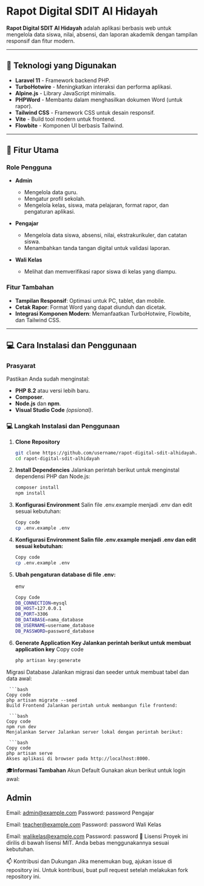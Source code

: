 # Rapot Digital SDIT Al Hidayah

**Rapot Digital SDIT Al Hidayah** adalah aplikasi berbasis web untuk mengelola data siswa, nilai, absensi, dan laporan akademik dengan tampilan responsif dan fitur modern.

---

## 🚀 Teknologi yang Digunakan

- **Laravel 11** - Framework backend PHP.
- **TurboHotwire** - Meningkatkan interaksi dan performa aplikasi.
- **Alpine.js** - Library JavaScript minimalis.
- **PHPWord** - Membantu dalam menghasilkan dokumen Word (untuk rapor).
- **Tailwind CSS** - Framework CSS untuk desain responsif.
- **Vite** - Build tool modern untuk frontend.
- **Flowbite** - Komponen UI berbasis Tailwind.

---

## 🎯 Fitur Utama

### Role Pengguna
- **Admin**
  - Mengelola data guru.
  - Mengatur profil sekolah.
  - Mengelola kelas, siswa, mata pelajaran, format rapor, dan pengaturan aplikasi.
  
- **Pengajar**
  - Mengelola data siswa, absensi, nilai, ekstrakurikuler, dan catatan siswa.
  - Menambahkan tanda tangan digital untuk validasi laporan.
  
- **Wali Kelas**
  - Melihat dan memverifikasi rapor siswa di kelas yang diampu.

### Fitur Tambahan
- **Tampilan Responsif**: Optimasi untuk PC, tablet, dan mobile.
- **Cetak Rapor**: Format Word yang dapat diunduh dan dicetak.
- **Integrasi Komponen Modern**: Memanfaatkan TurboHotwire, Flowbite, dan Tailwind CSS.

---

## 💻 Cara Instalasi dan Penggunaan

### Prasyarat
Pastikan Anda sudah menginstal:
- **PHP 8.2** atau versi lebih baru.
- **Composer**.
- **Node.js** dan **npm**.
- **Visual Studio Code** *(opsional)*.

###  💻 Langkah Instalasi dan Penggunaan

1. **Clone Repository**
   ```bash
   git clone https://github.com/username/rapot-digital-sdit-alhidayah.git
   cd rapot-digital-sdit-alhidayah

2. **Install Dependencies**
Jalankan perintah berikut untuk menginstal dependensi PHP dan Node.js:

    ```bash
    composer install
    npm install    

3. **Konfigurasi Environment**
Salin file .env.example menjadi .env dan edit sesuai kebutuhan:

    ```bash
    Copy code
    cp .env.example .env

4. **Konfigurasi Environment Salin file .env.example menjadi .env dan edit sesuai kebutuhan:**

    ```bash
    Copy code
    cp .env.example .env

5. **Ubah pengaturan database di file .env:**

    env

    ```bash
    Copy Code
    DB_CONNECTION=mysql
    DB_HOST=127.0.0.1
    DB_PORT=3306
    DB_DATABASE=nama_database
    DB_USERNAME=username_database
    DB_PASSWORD=password_database

6. **Generate Application Key Jalankan perintah berikut untuk membuat application key**
Copy code

    ```bash
    php artisan key:generate

Migrasi Database Jalankan migrasi dan seeder untuk membuat tabel dan data awal:

     ```bash
    Copy code
    php artisan migrate --seed
    Build Frontend Jalankan perintah untuk membangun file frontend:

     ```bash
    Copy code
    npm run dev
    Menjalankan Server Jalankan server lokal dengan perintah berikut:

     ```bash
    Copy code
    php artisan serve
    Akses aplikasi di browser pada http://localhost:8000.

🎓**Informasi Tambahan**
Akun Default
Gunakan akun berikut untuk login awal:

Admin
-
Email: admin@example.com
Password: password
Pengajar

Email: teacher@example.com
Password: password
Wali Kelas

Email: walikelas@example.com
Password: password
📄 Lisensi
Proyek ini dirilis di bawah lisensi MIT. Anda bebas menggunakannya sesuai kebutuhan.

📫 Kontribusi dan Dukungan
Jika menemukan bug, ajukan issue di repository ini.
Untuk kontribusi, buat pull request setelah melakukan fork repository ini.
